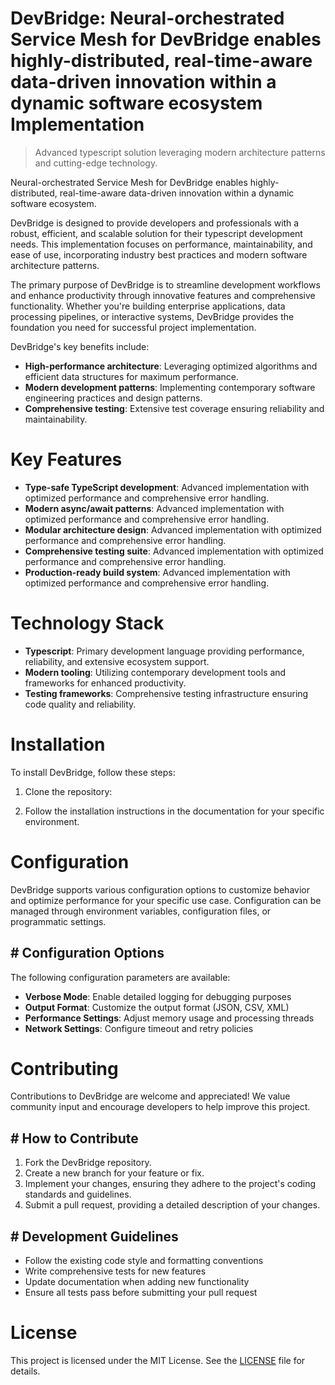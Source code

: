 <!-- fallback_DevBridge_20251020182233_94619 -->

# DevBridge: Neural-orchestrated Service Mesh for DevBridge enables highly-distributed, real-time-aware data-driven innovation within a dynamic software ecosystem Implementation
> Advanced typescript solution leveraging modern architecture patterns and cutting-edge technology.

Neural-orchestrated Service Mesh for DevBridge enables highly-distributed, real-time-aware data-driven innovation within a dynamic software ecosystem.

DevBridge is designed to provide developers and professionals with a robust, efficient, and scalable solution for their typescript development needs. This implementation focuses on performance, maintainability, and ease of use, incorporating industry best practices and modern software architecture patterns.

The primary purpose of DevBridge is to streamline development workflows and enhance productivity through innovative features and comprehensive functionality. Whether you're building enterprise applications, data processing pipelines, or interactive systems, DevBridge provides the foundation you need for successful project implementation.

DevBridge's key benefits include:

* **High-performance architecture**: Leveraging optimized algorithms and efficient data structures for maximum performance.
* **Modern development patterns**: Implementing contemporary software engineering practices and design patterns.
* **Comprehensive testing**: Extensive test coverage ensuring reliability and maintainability.

# Key Features

* **Type-safe TypeScript development**: Advanced implementation with optimized performance and comprehensive error handling.
* **Modern async/await patterns**: Advanced implementation with optimized performance and comprehensive error handling.
* **Modular architecture design**: Advanced implementation with optimized performance and comprehensive error handling.
* **Comprehensive testing suite**: Advanced implementation with optimized performance and comprehensive error handling.
* **Production-ready build system**: Advanced implementation with optimized performance and comprehensive error handling.

# Technology Stack

* **Typescript**: Primary development language providing performance, reliability, and extensive ecosystem support.
* **Modern tooling**: Utilizing contemporary development tools and frameworks for enhanced productivity.
* **Testing frameworks**: Comprehensive testing infrastructure ensuring code quality and reliability.

# Installation

To install DevBridge, follow these steps:

1. Clone the repository:


2. Follow the installation instructions in the documentation for your specific environment.

# Configuration

DevBridge supports various configuration options to customize behavior and optimize performance for your specific use case. Configuration can be managed through environment variables, configuration files, or programmatic settings.

## # Configuration Options

The following configuration parameters are available:

* **Verbose Mode**: Enable detailed logging for debugging purposes
* **Output Format**: Customize the output format (JSON, CSV, XML)
* **Performance Settings**: Adjust memory usage and processing threads
* **Network Settings**: Configure timeout and retry policies

# Contributing

Contributions to DevBridge are welcome and appreciated! We value community input and encourage developers to help improve this project.

## # How to Contribute

1. Fork the DevBridge repository.
2. Create a new branch for your feature or fix.
3. Implement your changes, ensuring they adhere to the project's coding standards and guidelines.
4. Submit a pull request, providing a detailed description of your changes.

## # Development Guidelines

* Follow the existing code style and formatting conventions
* Write comprehensive tests for new features
* Update documentation when adding new functionality
* Ensure all tests pass before submitting your pull request

# License

This project is licensed under the MIT License. See the [LICENSE](https://github.com/Lyche6666/DevBridge/blob/main/LICENSE) file for details.
